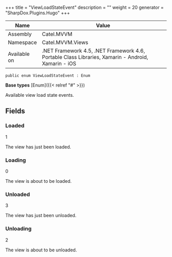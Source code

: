 

+++
title = "ViewLoadStateEvent" 
description = ""
weight = 20
generator = "SharpDox.Plugins.Hugo"
+++

Name|Value
---|---
Assembly|Catel.MVVM
Namespace|Catel.MVVM.Views
Available on|.NET Framework 4.5, .NET Framework 4.6, Portable Class Libraries, Xamarin - Android, Xamarin - iOS

```
public enum ViewLoadStateEvent : Enum
```

**Base types**
[Enum]({{< relref "#" >}})

Available view load state events.

## Fields

### Loaded

1

The view has just been loaded.

### Loading

0

The view is about to be loaded.

### Unloaded

3

The view has just been unloaded.

### Unloading

2

The view is about to be unloaded.


